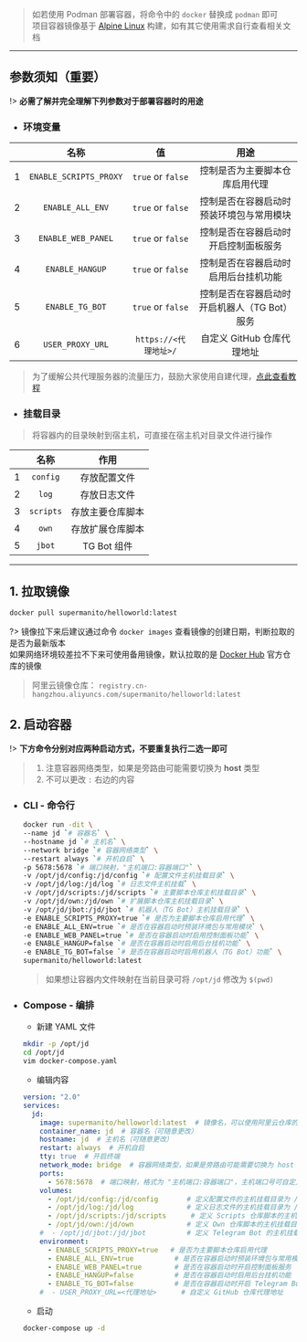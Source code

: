 
> 如若使用 Podman 部署容器，将命令中的 `docker` 替换成 `podman` 即可\
> 项目容器镜像基于 [Alpine Linux](https://www.alpinelinux.org/) 构建，如有其它使用需求自行查看相关文档

***

## 参数须知（重要）
!> __必需了解并完全理解下列参数对于部署容器时的用途__

- ### 环境变量 <!-- {docsify-ignore} -->
|       |          名称           |         值          |                   用途                 |
| :---: | :--------------------: | :---------------: | :--------------------------------------: |
|   1   | `ENABLE_SCRIPTS_PROXY` |  `true` or `false`  |        控制是否为主要脚本仓库启用代理       |
|   2   |    `ENABLE_ALL_ENV`    |  `true` or `false`  |   控制是否在容器启动时预装环境包与常用模块    |
|   3   |   `ENABLE_WEB_PANEL`   |  `true` or `false`  |     控制是否在容器启动时开启控制面板服务     |
|   4   |    `ENABLE_HANGUP`     |  `true` or `false`  |     控制是否在容器启动时启用后台挂机功能     |
|   5   |    `ENABLE_TG_BOT`     |  `true` or `false`  | 控制是否在容器启动时开启机器人（TG Bot）服务 |
|   6   |    `USER_PROXY_URL`      | `https://<代理地址>/` |  自定义 GitHub 仓库代理地址   |

> 为了缓解公共代理服务器的流量压力，鼓励大家使用自建代理，[点此查看教程](../utils/自建代理.md)

- ### 挂载目录 <!-- {docsify-ignore} -->
> 将容器内的目录映射到宿主机，可直接在宿主机对目录文件进行操作

|       |  名称   |       作用       |
| :---: | :-------: | :--------------: |
|   1   | `config`  |   存放配置文件   |
|   2   |   `log`   |   存放日志文件   |
|   3   | `scripts` | 存放主要仓库脚本 |
|   4   |   `own`   | 存放扩展仓库脚本 |
|   5   |  `jbot`   |   TG Bot 组件    |

***

## 1. 拉取镜像
```bash
docker pull supermanito/helloworld:latest
```
?> 镜像拉下来后建议通过命令 `docker images` 查看镜像的创建日期，判断拉取的是否为最新版本\
  如果网络环境较差拉不下来可使用备用镜像，默认拉取的是 [Docker Hub](https://hub.docker.com/r/supermanito/helloworld) 官方仓库的镜像
> 阿里云镜像仓库： `registry.cn-hangzhou.aliyuncs.com/supermanito/helloworld:latest`

## 2. 启动容器

!> __下方命令分别对应两种启动方式，不要重复执行二选一即可__

> 1. 注意容器网络类型，如果是旁路由可能需要切换为 **host** 类型
> 2. 不可以更改 `:` 右边的内容

- ### CLI - 命令行

    ```bash
    docker run -dit \
    --name jd `# 容器名` \
    --hostname jd `# 主机名` \
    --network bridge `# 容器网络类型` \
    --restart always `# 开机自启` \
    -p 5678:5678 `# 端口映射，"主机端口:容器端口"` \
    -v /opt/jd/config:/jd/config `# 配置文件主机挂载目录` \
    -v /opt/jd/log:/jd/log `# 日志文件主机挂载` \
    -v /opt/jd/scripts:/jd/scripts `# 主要脚本仓库主机挂载目录` \
    -v /opt/jd/own:/jd/own `# 扩展脚本仓库主机挂载目录` \
    -v /opt/jd/jbot:/jd/jbot `# 机器人（TG Bot）主机挂载目录` \
    -e ENABLE_SCRIPTS_PROXY=true `# 是否为主要脚本仓库启用代理` \
    -e ENABLE_ALL_ENV=true `# 是否在容器启动时预装环境包与常用模块` \
    -e ENABLE_WEB_PANEL=true `# 是否在容器启动时启用控制面板功能` \
    -e ENABLE_HANGUP=false `# 是否在容器启动时启用后台挂机功能` \
    -e ENABLE_TG_BOT=false `# 是否在容器启动时启用机器人（TG Bot）功能` \
    supermanito/helloworld:latest
    ```
    > 如果想让容器内文件映射在当前目录可将 `/opt/jd` 修改为 `$(pwd)`

- ### Compose - 编排

    - 新建 YAML 文件
    ```bash
    mkdir -p /opt/jd
    cd /opt/jd
    vim docker-compose.yaml
    ```

    - 编辑内容
    ```yaml
    version: "2.0"
    services:
      jd:
        image: supermanito/helloworld:latest  # 镜像名，可以使用阿里云仓库的备用镜像
        container_name: jd  # 容器名（可随意更改）
        hostname: jd  # 主机名（可随意更改）
        restart: always  # 开机自启
        tty: true  # 开启终端
        network_mode: bridge  # 容器网络类型，如果是旁路由可能需要切换为 host 类型
        ports:
          - 5678:5678  # 端口映射，格式为 "主机端口:容器端口"，主机端口号可自定义，容器端口用来访问控制面板不可修改
        volumes:
          - /opt/jd/config:/jd/config       # 定义配置文件的主机挂载目录为 /opt/jd/config
          - /opt/jd/log:/jd/log             # 定义日志文件的主机挂载目录为 /opt/jd/log
          - /opt/jd/scripts:/jd/scripts      # 定义 Scripts 仓库脚本的主机挂载目录为 /opt/jd/scripts
          - /opt/jd/own:/jd/own             # 定义 Own 仓库脚本的主机挂载目录为 /opt/jd/own
        #  - /opt/jd/jbot:/jd/jbot          # 定义 Telegram Bot 的主机挂载目录为 /opt/jd/jbot
        environment:
          - ENABLE_SCRIPTS_PROXY=true   # 是否为主要脚本仓库启用代理
          - ENABLE_ALL_ENV=true          # 是否在容器启动时预装环境包与常用模块
          - ENABLE_WEB_PANEL=true        # 是否在容器启动时开启控制面板服务
          - ENABLE_HANGUP=false          # 是否在容器启动时启用后台挂机功能
          - ENABLE_TG_BOT=false          # 是否在容器启动时开启 Telegram Bot 服务
        #  - USER_PROXY_URL=<代理地址>      # 自定义 GitHub 仓库代理地址
    ```

    - 启动
    ```bash
    docker-compose up -d
    ```
